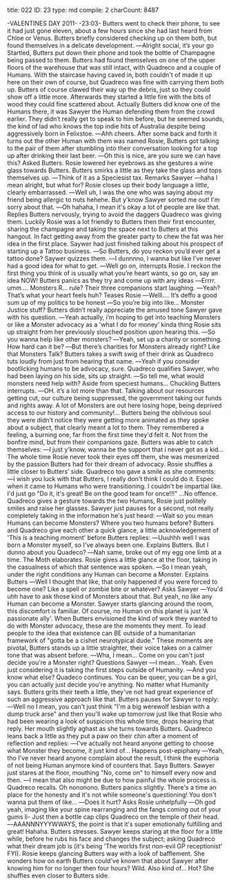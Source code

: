 title:          022
ID:             23
type:           md
compile:        2
charCount:      8487


-VALENTINES DAY 2011-
-23:03-
Butters went to check their phone, to see it had just gone eleven, about a few hours since she had last heard from Chloe or Venus. Butters briefly considered checking up on them both, but found themselves in a delicate development.
―Alright social, it’s your go
Startled, Butters put down their phone and took the bottle of Champagne being passed to them. Butters had found themselves on one of the upper floors of the warehouse that was still intact, with Quadreco and a couple of Humans. With the staircase having caved in, both couldn't of made it up here on their own of course, but Quadreco was fine with carrying them both up. Butters of course clawed their way up the debris, just so they could show off a little more. Afterwards they started a little fire with the bits of wood they could fine scattered about.
Actually Butters did know one of the Humans there, it was Sawyer the Human defending them from the crowd earlier. They didn’t really get to speak to him before, but he seemed sounds, the kind of lad who knows the top indie hits of Australia despite being aggressively born in Felixstoe.
―Ahh cheers.
After some back and forth it turns out the other Human with them was named Rosie, Butters got talking to the pair of them after stumbling into their conversation looking for a top up after drinking their last beer.
―Oh this is nice, are you sure we can have this? Asked Butters.
Rosie lowered her eyebrows as she gestures a wine glass towards Butters. Butters smirks a little as they take the glass and tops themselves up.
―Think of it as a Speciesist tax. Remarks Sawyer
―haha I mean alright, but what for?
Rosie closes up their body language a little, clearly embarrassed.
―Well uh, I was the one who was saying about my friend being allergic to nuts hehehe. But y'know Sawyer sorted me out! I'm sorry about that.
―Oh hahaha, I mean it's okay a lot of people are like that. Replies Butters nervously, trying to avoid the daggers Quadreco was giving them.
Luckily Rosie was a lot friendly to Butters then their first encounter, sharing the champagne and taking the space next to Butters at this hangout. In fact getting away from the greater party to chew the fat was her idea in the first place. Saywer had just finished talking about his prospect of starting up a Tattoo business.
―So Butters, do you reckon you’d ever get a tattoo done? Saywer quizzes them.
―I dunnnno, I wanna but like I’ve never had a good idea for what to get.
―Well go on, interrupts Rosie. I reckon the first thing you think of is usually what you’re heart wants, so go on, say an idea NOW!
Butters panics as they try and come up with any ideas
―Errrr. umm…. Monsters R… rule?
Their three companions start laughing.
―Yeah? That’s what your heart feels huh? Teases Rosie
―Welll…. It’s deffo a good sum up of my politics to be honest
―So you’re big into like… Monster Justice stuff?
Butters didn’t really appreciate the amused tone Sawyer gave with his question.
―Yeah actually, i’m hoping to get into teaching Monsters or like a Monster advocacy as a 'what I do for money’ kinda thing
Rosie sits up straight from her previously slouched position upon hearing this.
―So you wanna help like other monsters?
―Yeah, set up a charity or something. How hard can it be?
―But there’s charities for Monsters already right? Like that Monsters Talk?
Butters takes a swift swig of their drink as Quadreco tuts loudly from just from hearing that name.
―Yeah if you consider bootlicking humans to be advocacy, sure. Quadreco qualifies
Sawyer, who had been laying on his side, sits up straight.
―So tell me, what would monsters need help with? Aside from speciest humans…
Chuckling Butters interrupts.
―OH. it’s a lot more than that. Talking about our resources getting cut, our culture being suppressed, the government taking our funds and rights away. A lot of Monsters are out here losing hope, being deprived access to our history and community!…
Butters being the oblivious soul they were didn’t notice they were getting more animated as they spoke about a subject, that clearly meant a lot to them. They remembered a feeling, a burning one, far from the first time they'd felt it. Not from the bonfire mind, but from their companions gaze. Butters was able to catch themselves:
―I just y'know, wanna be the support that i never got as a kid…
The whole time Rosie never took their eyes off them, she was mesmerized by the passion Butters had for their dream of advocacy. Rosie shuffles a little closer to Butters’ side. Quadreco too gave a smile as she comments:
―I wish you luck with that Butters, I really don't think I could do it. Espec when it came to Humans who were transitioning. I couldn't be impartial like. I'd just go "Do it, it's great! Be on the good team for once!!!" ...No offence.
Quadreco gives a gesture towards the two Humans, Rosie just politely smiles and raise her glasses. Sawyer just pauses for a second, not really completely taking in the information he's just heard:
―Wait so you mean Humans can become Monsters? Where you two humans before?
Butters and Quadreco give each other a quick glance, a little acknowledgement of 'This is a teaching moment' before Butters replies:
―Uuuhhh well I was born a Monster myself, so I've always been one. Explains Butters. But I dunno about you Quadeco?
―Nah same, broke out of my egg one limb at a time. The Moth elaborates.
Rosie gives a little glance at the floor, taking in the casualness of which that sentence was spoken.
―So I mean yeah, under the right conditions any Human can become a Monster. Explains Butters
―Well I thought that like, that only happened if you were forced to become one? Like a spell or zombie bite or whatever? Asks Sawyer
―You'd uhh have to ask those kind of Monsters about that. But yeah, no like any Human can become a Monster.
Sawyer starts glancing around the room, this discomfort is familiar. Of course, no Human on this planet is just 'A passionate ally'. When Butters envisioned the kind of work they wanted to do with Monster advocacy, these are the moments they ment. To lead people to the idea that existence can BE outside of a humanitarian framework of "gotta be a cishet neurotypical dude." These moments are pivotal, Butters stands up a little straighter, their voice takes on a calmer tone that was absent before.
―Wha, I mean... Come on you can't just decide you're a Monster right? Questions Sawyer
―I mean... Yeah. Even just considering it is taking the first steps outside of Humanity.
―And you know what else? Quadeco continues. You can be queer, you can be a girl, you can actually just decide you're anything. No matter what Humanity says.
Butters grits their teeth a little, they've not had great experience of such an aggressive approach like that. Butters pauses for Sawyer to reply:
―Well no I mean, you can't just think "I'm a big werewolf lesbian with a dump truck arse" and then you'll wake up tomorrow just like that
Rosie who had been wearing a look of suspicion this whole time, drops hearing that reply. Her mouth slightly aghast as she turns towards Butters. Quadreco leans back a little as they put a paw on their chin after a moment of reflection and replies:
―I've actually not heard anyone getting to choose what Monster they become, it just kind of... Happens post-epiphany 
―Yeah, tho I've never heard anyone complain about the result, I think the euphoria of not being Human anymore kind of counters that. Says Butters.
Sawyer just stares at the floor, mouthing "No, come on" to himself every now and then.
―I mean that also might be due to how painful the whole process is. Quadreco recalls.
Oh nononono. Butters panics slightly. There's a time an place for the honesty and it's not while someone's questioning! You don't wanna put them of like...
―Does it hurt? Asks Rosie unhelpfully
―Oh god yeah, imaging like your spine rearranging and the fangs coming out of your gums li-
Just then a bottle cap clips Quadreco on the temple of their head.
―AAANNNYYYWWAYS, the point is that it's super emotionally fulfilling and great! Hahaha. Butters stresses.
Sawyer keeps staring at the floor for a little while, before he rubs his face and changes the subject; asking Quadreco what their dream job is (it's being 'The worlds first non-evil GP receptionist' FYI). Rosie keeps glancing Butters way with a look of bafflement. She wonders how on earth Butters could've known that about Sawyer after knowing him for no longer then four hours? Wild. Also kind of... Hot? She shuffles even closer to Butters side.